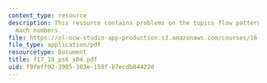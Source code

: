 ```yaml
---
content_type: resource
description: This resource contains problems on the topics flow patterns and surface
  mach numbers.
file: https://ol-ocw-studio-app-production.s3.amazonaws.com/courses/16-01-unified-engineering-i-ii-iii-iv-fall-2005-spring-2006/f9feff023985383e158fb7ecdb84422d_f17_18_ps6_s04.pdf
file_type: application/pdf
resourcetype: Document
title: f17_18_ps6_s04.pdf
uid: f9feff02-3985-383e-158f-b7ecdb84422d
---
```

